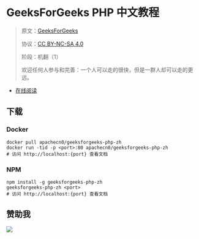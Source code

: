 # GeeksForGeeks PHP 中文教程

> 原文：[GeeksForGeeks](https://geeksforgeeks.org/)
> 
> 协议：[CC BY-NC-SA 4.0](http://creativecommons.org/licenses/by-nc-sa/4.0/)
> 
> 阶段：机翻（1）
> 
> 欢迎任何人参与和完善：一个人可以走的很快，但是一群人却可以走的更远。

* [在线阅读](https://g4g-php.apachecn.org)
## 下载

### Docker

```
docker pull apachecn0/geeksforgeeks-php-zh
docker run -tid -p <port>:80 apachecn0/geeksforgeeks-php-zh
# 访问 http://localhost:{port} 查看文档
```

### NPM

```
npm install -g geeksforgeeks-php-zh
geeksforgeeks-php-zh <port>
# 访问 http://localhost:{port} 查看文档
```

## 赞助我

![](https://img-blog.csdnimg.cn/20200112005920729.png)
